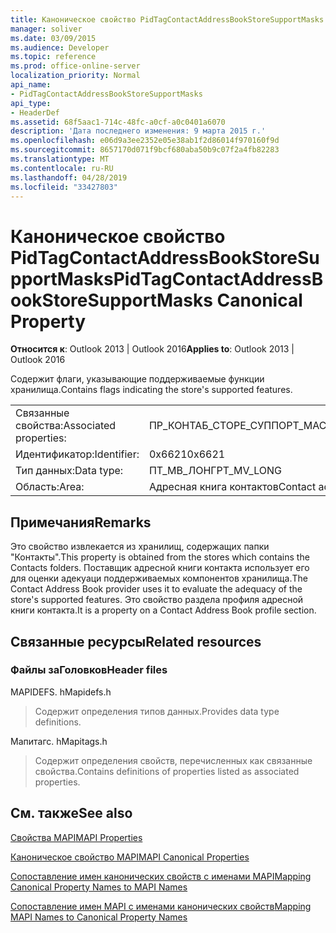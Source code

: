 ```yaml
---
title: Каноническое свойство PidTagContactAddressBookStoreSupportMasks
manager: soliver
ms.date: 03/09/2015
ms.audience: Developer
ms.topic: reference
ms.prod: office-online-server
localization_priority: Normal
api_name:
- PidTagContactAddressBookStoreSupportMasks
api_type:
- HeaderDef
ms.assetid: 68f5aac1-714c-48fc-a0cf-a0c0401a6070
description: 'Дата последнего изменения: 9 марта 2015 г.'
ms.openlocfilehash: e06d9a3ee2352e05e38ab1f2d86014f970160f9d
ms.sourcegitcommit: 8657170d071f9bcf680aba50b9c07f2a4fb82283
ms.translationtype: MT
ms.contentlocale: ru-RU
ms.lasthandoff: 04/28/2019
ms.locfileid: "33427803"
---
```

# <a name="pidtagcontactaddressbookstoresupportmasks-canonical-property"></a><span data-ttu-id="dc56c-103">Каноническое свойство PidTagContactAddressBookStoreSupportMasks</span><span class="sxs-lookup"><span data-stu-id="dc56c-103">PidTagContactAddressBookStoreSupportMasks Canonical Property</span></span>

  
  
<span data-ttu-id="dc56c-104">**Относится к**: Outlook 2013 | Outlook 2016</span><span class="sxs-lookup"><span data-stu-id="dc56c-104">**Applies to**: Outlook 2013 | Outlook 2016</span></span> 
  
<span data-ttu-id="dc56c-105">Содержит флаги, указывающие поддерживаемые функции хранилища.</span><span class="sxs-lookup"><span data-stu-id="dc56c-105">Contains flags indicating the store's supported features.</span></span>
  
|||
|:-----|:-----|
|<span data-ttu-id="dc56c-106">Связанные свойства:</span><span class="sxs-lookup"><span data-stu-id="dc56c-106">Associated properties:</span></span>  <br/> |<span data-ttu-id="dc56c-107">ПР_КОНТАБ_СТОРЕ_СУППОРТ_МАСКС</span><span class="sxs-lookup"><span data-stu-id="dc56c-107">PR_CONTAB_STORE_SUPPORT_MASKS</span></span>  <br/> |
|<span data-ttu-id="dc56c-108">Идентификатор:</span><span class="sxs-lookup"><span data-stu-id="dc56c-108">Identifier:</span></span>  <br/> |<span data-ttu-id="dc56c-109">0x6621</span><span class="sxs-lookup"><span data-stu-id="dc56c-109">0x6621</span></span>  <br/> |
|<span data-ttu-id="dc56c-110">Тип данных:</span><span class="sxs-lookup"><span data-stu-id="dc56c-110">Data type:</span></span>  <br/> |<span data-ttu-id="dc56c-111">ПТ_МВ_ЛОНГ</span><span class="sxs-lookup"><span data-stu-id="dc56c-111">PT_MV_LONG</span></span>  <br/> |
|<span data-ttu-id="dc56c-112">Область:</span><span class="sxs-lookup"><span data-stu-id="dc56c-112">Area:</span></span>  <br/> |<span data-ttu-id="dc56c-113">Адресная книга контактов</span><span class="sxs-lookup"><span data-stu-id="dc56c-113">Contact address book</span></span>  <br/> |
   
## <a name="remarks"></a><span data-ttu-id="dc56c-114">Примечания</span><span class="sxs-lookup"><span data-stu-id="dc56c-114">Remarks</span></span>

<span data-ttu-id="dc56c-115">Это свойство извлекается из хранилищ, содержащих папки "Контакты".</span><span class="sxs-lookup"><span data-stu-id="dc56c-115">This property is obtained from the stores which contains the Contacts folders.</span></span> <span data-ttu-id="dc56c-116">Поставщик адресной книги контакта использует его для оценки адекуаци поддерживаемых компонентов хранилища.</span><span class="sxs-lookup"><span data-stu-id="dc56c-116">The Contact Address Book provider uses it to evaluate the adequacy of the store's supported features.</span></span> <span data-ttu-id="dc56c-117">Это свойство раздела профиля адресной книги контакта.</span><span class="sxs-lookup"><span data-stu-id="dc56c-117">It is a property on a Contact Address Book profile section.</span></span> 
  
## <a name="related-resources"></a><span data-ttu-id="dc56c-118">Связанные ресурсы</span><span class="sxs-lookup"><span data-stu-id="dc56c-118">Related resources</span></span>

### <a name="header-files"></a><span data-ttu-id="dc56c-119">Файлы заГоловков</span><span class="sxs-lookup"><span data-stu-id="dc56c-119">Header files</span></span>

<span data-ttu-id="dc56c-120">MAPIDEFS. h</span><span class="sxs-lookup"><span data-stu-id="dc56c-120">Mapidefs.h</span></span>
  
> <span data-ttu-id="dc56c-121">Содержит определения типов данных.</span><span class="sxs-lookup"><span data-stu-id="dc56c-121">Provides data type definitions.</span></span>
    
<span data-ttu-id="dc56c-122">Мапитагс. h</span><span class="sxs-lookup"><span data-stu-id="dc56c-122">Mapitags.h</span></span>
  
> <span data-ttu-id="dc56c-123">Содержит определения свойств, перечисленных как связанные свойства.</span><span class="sxs-lookup"><span data-stu-id="dc56c-123">Contains definitions of properties listed as associated properties.</span></span>
    
## <a name="see-also"></a><span data-ttu-id="dc56c-124">См. также</span><span class="sxs-lookup"><span data-stu-id="dc56c-124">See also</span></span>



[<span data-ttu-id="dc56c-125">Свойства MAPI</span><span class="sxs-lookup"><span data-stu-id="dc56c-125">MAPI Properties</span></span>](mapi-properties.md)
  
[<span data-ttu-id="dc56c-126">Каноническое свойство MAPI</span><span class="sxs-lookup"><span data-stu-id="dc56c-126">MAPI Canonical Properties</span></span>](mapi-canonical-properties.md)
  
[<span data-ttu-id="dc56c-127">Сопоставление имен канонических свойств с именами MAPI</span><span class="sxs-lookup"><span data-stu-id="dc56c-127">Mapping Canonical Property Names to MAPI Names</span></span>](mapping-canonical-property-names-to-mapi-names.md)
  
[<span data-ttu-id="dc56c-128">Сопоставление имен MAPI с именами канонических свойств</span><span class="sxs-lookup"><span data-stu-id="dc56c-128">Mapping MAPI Names to Canonical Property Names</span></span>](mapping-mapi-names-to-canonical-property-names.md)

